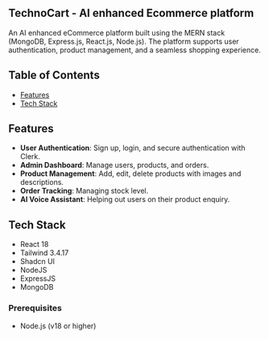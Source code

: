 ## TechnoCart - AI enhanced Ecommerce platform 

An AI enhanced eCommerce platform built using the MERN stack (MongoDB, Express.js, React.js, Node.js). The platform supports user authentication, product management, and a seamless shopping experience.

## Table of Contents
- [Features](#features)
- [Tech Stack](#tech-stack)

## Features
- **User Authentication**: Sign up, login, and secure authentication with Clerk.
- **Admin Dashboard**: Manage users, products, and orders.
- **Product Management**: Add, edit, delete products with images and descriptions.
- **Order Tracking**: Managing stock level.
- **AI Voice Assistant**: Helping out users on their product enquiry.

## Tech Stack
- React 18
- Tailwind 3.4.17
- Shadcn UI 
- NodeJS
- ExpressJS
- MongoDB  

### Prerequisites
- Node.js (v18 or higher)  
